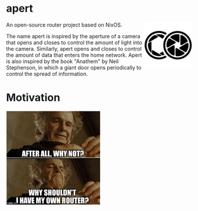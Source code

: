 # apert

<img src="assets/apert-logo.svg" alt="Image of a camera aperture" align="right" style="width: 128px;" /></a>

An open-source router project based on NixOS.

The name apert is inspired by the aperture of a camera that opens and closes to
control the amount of light into the camera. Similarly, apert opens and closes
to control the amount of data that enters the home network. Apert is also
inspired by the book "Anathem" by Neil Stephenson, in which a giant door opens
periodically to control the spread of information.

# Motivation

<img src="assets/bilbo.jpg" alt="Why shouldn't I have my own router?" style="width: 256px;" />

